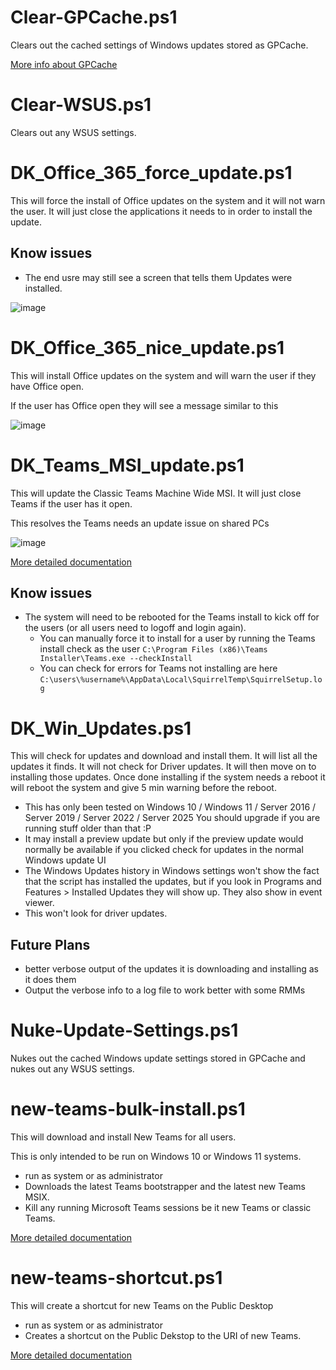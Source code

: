 # Clear-GPCache.ps1
Clears out the cached settings of Windows updates stored as GPCache.

[More info about GPCache](https://thedxt.ca/2024/08/windows-update-settings-stuck/)

# Clear-WSUS.ps1
Clears out any WSUS settings.

# DK_Office_365_force_update.ps1
This will force the install of Office updates on the system and it will not warn the user. It will just close the applications it needs to in order to install the update.

## Know issues
* The end usre may still see a screen that tells them Updates were installed.

![image](https://user-images.githubusercontent.com/4249262/114624847-8f554d80-9c6e-11eb-914f-f6ca8c81f10d.png)

# DK_Office_365_nice_update.ps1
This will install Office updates on the system and will warn the user if they have Office open.

If the user has Office open they will see a message similar to this

![image](https://user-images.githubusercontent.com/4249262/114624998-d5121600-9c6e-11eb-8591-432d3c074969.png)

# DK_Teams_MSI_update.ps1
This will update the Classic Teams Machine Wide MSI. It will just close Teams if the user has it open.

This resolves the Teams needs an update issue on shared PCs

![image](https://user-images.githubusercontent.com/4249262/218810874-8682eb7f-bd71-4707-a2a9-50501f32762e.png)

[More detailed documentation](https://thedxt.ca/2023/02/fixing-teams-needs-an-update/)

## Know issues
* The system will need to be rebooted for the Teams install to kick off for the users (or all users need to logoff and login again).
  * You can manually force it to install for a user by running the Teams install check as the user `C:\Program Files (x86)\Teams Installer\Teams.exe --checkInstall`
  * You can check for errors for Teams not installing are here `C:\users\%username%\AppData\Local\SquirrelTemp\SquirrelSetup.log`

# DK_Win_Updates.ps1
This will check for updates and download and install them. It will list all the updates it finds. It will not check for Driver updates. It will then move on to installing those updates. Once done installing if the system needs a reboot it will reboot the system and give 5 min warning before the reboot.

* This has only been tested on Windows 10 / Windows 11 / Server 2016 / Server 2019 / Server 2022 / Server 2025 You should upgrade if you are running stuff older than that :P
* It may install a preview update but only if the preview update would normally be available if you clicked check for updates in the normal Windows update UI
* The Windows Updates history in Windows settings won't show the fact that the script has installed the updates, but if you look in Programs and Features > Installed Updates they will show up. They also show in event viewer.
* This won't look for driver updates.
## Future Plans
* better verbose output of the updates it is downloading and installing as it does them
* Output the verbose info to a log file to work better with some RMMs

# Nuke-Update-Settings.ps1
Nukes out the cached Windows update settings stored in GPCache and nukes out any WSUS settings.

# new-teams-bulk-install.ps1
This will download and install New Teams for all users.

This is only intended to be run on Windows 10 or Windows 11 systems.

- run as system or as administrator
- Downloads the latest Teams bootstrapper and the latest new Teams MSIX.
- Kill any running Microsoft Teams sessions be it new Teams or classic Teams.

[More detailed documentation](https://thedxt.ca/2024/03/new-teams-bulk-install-script/)

# new-teams-shortcut.ps1
This will create a shortcut for new Teams on the Public Desktop

- run as system or as administrator
- Creates a shortcut on the Public Dekstop to the URI of new Teams.

[More detailed documentation](https://thedxt.ca/2024/03/new-teams-desktop-shortcut/)
